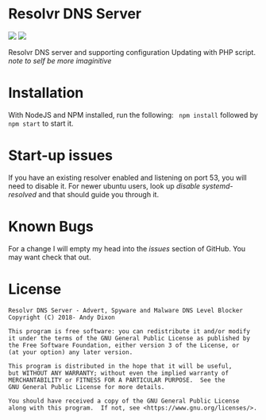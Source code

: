 # Resolvr DNS Server
![](https://scrutinizer-ci.com/g/andydixon/resolvr-server/badges/quality-score.png?b=master) ![](https://scrutinizer-ci.com/g/andydixon/resolvr-server/badges/build.png?b=master)

Resolvr DNS server and supporting configuration Updating with PHP script. _note to self be more imaginitive_

# Installation #

With NodeJS and NPM installed, run the following:
``` npm install``` followed by ``` npm start ``` to start it.

# Start-up issues #

If you have an existing resolver enabled and listening on port 53, you will need to disable it. For newer ubuntu users, look up *disable systemd-resolved* and that should guide you through it. 


# Known Bugs #

For a change I will empty my head into the *issues* section of GitHub. You may want check that out.


# License #

    Resolvr DNS Server - Advert, Spyware and Malware DNS Level Blocker
    Copyright (C) 2018- Andy Dixon

    This program is free software: you can redistribute it and/or modify
    it under the terms of the GNU General Public License as published by
    the Free Software Foundation, either version 3 of the License, or
    (at your option) any later version.

    This program is distributed in the hope that it will be useful,
    but WITHOUT ANY WARRANTY; without even the implied warranty of
    MERCHANTABILITY or FITNESS FOR A PARTICULAR PURPOSE.  See the
    GNU General Public License for more details.

    You should have received a copy of the GNU General Public License
    along with this program.  If not, see <https://www.gnu.org/licenses/>.
